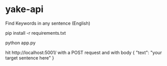 # yake-api
Find Keywords in any sentence (English)

pip install  -r requirements.txt

python app.py

hit http://localhost:5001/ with a POST request and with body
{
  "text": "your target sentence here"
}
